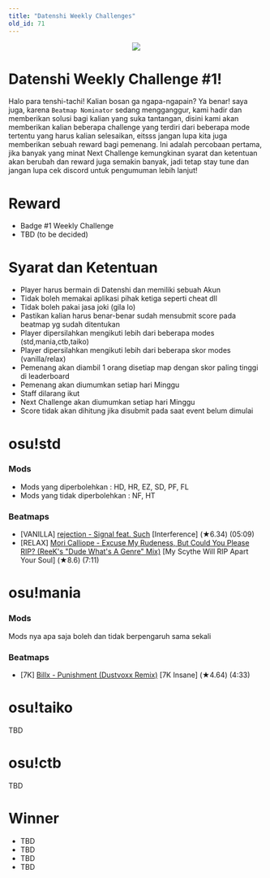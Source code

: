```yaml
---
title: "Datenshi Weekly Challenges"
old_id: 71
---
```


<div style="text-align:center"><img src="https://cdn.discordapp.com/attachments/699254810008092702/822803606331326464/1weekly.png" /></div>

# Datenshi Weekly Challenge #1!
Halo para tenshi-tachi! Kalian bosan ga ngapa-ngapain? Ya benar! saya juga, karena `Beatmap Nominator` sedang mengganggur, kami hadir dan memberikan solusi bagi kalian yang suka tantangan, disini kami akan memberikan kalian beberapa challenge yang terdiri dari beberapa mode tertentu yang harus kalian selesaikan, eitsss jangan lupa kita juga memberikan sebuah reward bagi pemenang. Ini adalah percobaan pertama, jika banyak yang minat Next Challenge kemungkinan syarat dan ketentuan akan berubah dan reward juga semakin banyak, jadi tetap stay tune dan jangan lupa cek discord untuk pengumuman lebih lanjut! 

# Reward
- Badge #1 Weekly Challenge
- TBD (to be decided)

# Syarat dan Ketentuan
- Player harus bermain di Datenshi dan memiliki sebuah Akun
- Tidak boleh memakai aplikasi pihak ketiga seperti cheat dll
- Tidak boleh pakai jasa joki (gila lo)
- Pastikan kalian harus benar-benar sudah mensubmit score pada beatmap yg sudah ditentukan
- Player dipersilahkan mengikuti lebih dari beberapa modes (std,mania,ctb,taiko)
- Player dipersilahkan mengikuti lebih dari beberapa skor modes (vanilla/relax)
- Pemenang akan diambil 1 orang disetiap map dengan skor paling tinggi di leaderboard
- Pemenang akan diumumkan setiap hari Minggu
- Staff dilarang ikut
- Next Challenge akan diumumkan setiap hari Minggu
- Score tidak akan dihitung jika disubmit pada saat event belum dimulai

# osu!std
### Mods
- Mods yang diperbolehkan : HD, HR, EZ, SD, PF, FL
- Mods yang tidak diperbolehkan : NF, HT
### Beatmaps
- [VANILLA] [rejection - Signal feat. Such](https://osu.ppy.sh/beatmapsets/1286349#osu/2670866) [Interference] (★6.34) (05:09)
- [RELAX] [Mori Calliope - Excuse My Rudeness, But Could You Please RIP? (ReeK's "Dude What's A Genre" Mix)](https://osu.ppy.sh/beatmapsets/1296788#osu/2696829) [My Scythe Will RIP Apart Your Soul] (★8.6) (7:11)

# osu!mania
### Mods
Mods nya apa saja boleh dan tidak berpengaruh sama sekali
### Beatmaps
- [7K] [Billx - Punishment (Dustvoxx Remix)](https://osu.ppy.sh/beatmapsets/1000065#mania/2702174) [7K Insane] (★4.64) (4:33)

# osu!taiko
TBD

# osu!ctb
TBD

# Winner
- TBD
- TBD
- TBD
- TBD
